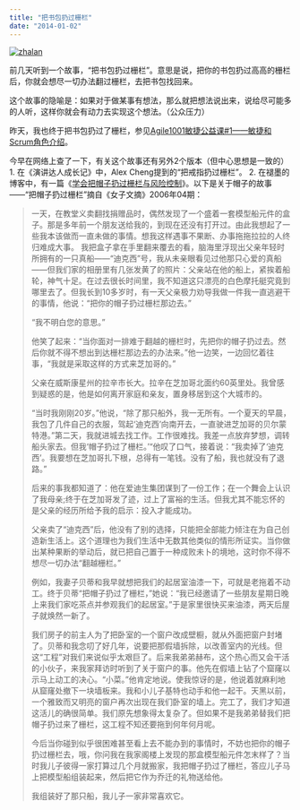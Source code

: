 ```yaml
---
title: "把书包扔过栅栏"
date: "2014-01-02"
---
```


[![zhalan](/wp-content/uploads/2014/01/zhalan-300x300.jpg)](/wp-content/uploads/2014/01/zhalan.jpg)

前几天听到一个故事，“把书包扔过栅栏”。意思是说，把你的书包扔过高高的栅栏后，你就会想尽一切办法翻过栅栏，去把书包找回来。

这个故事的隐喻是：如果对于做某事有想法，那么就把想法说出来，说给尽可能多的人听，这样你就会有动力去实现这个想法。（公众压力）

昨天，我也终于把书包扔过了栅栏，参见[Agile1001敏捷公益课#1——敏捷和Scrum角色介绍](https://bobjiang.com/2014/01/01/agile-open-course-1/)。

今早在网络上查了一下，有关这个故事还有另外2个版本（但中心思想是一致的） 1. 在《演讲达人成长记》中，Alex Cheng提到的“把戒指扔过栅栏”。 2. 在褪墨的博客中，有一篇《[学会把帽子扔过栅栏与风险控制](https://www.mifengtd.cn/articles/throw-hat-over-fence-and-risk-control.html)》。以下是关于帽子的故事——“把帽子扔过栅栏”摘自《女子文摘》2006年04期：

> 一天，在教堂义卖翻找捐赠品时，偶然发现了一个盛着一套模型船元件的盒子。那是多年前一个朋友送给我的，到现在还没有打开过。由此我想起了一些我本该做而一直未做的事情。想我这样遇事不果断、办事拖拖拉拉的人终归难成大事。 我把盒子拿在手里翻来覆去的看，脑海里浮现出父亲年轻时所拥有的一只真船——“迪克西”号，我从未亲眼看见过他那只心爱的真船——但我们家的相册里有几张发黄了的照片：父亲站在他的船上，紧挨着船轮，神气十足。在过去很长时间里，我不知道这只漂亮的白色摩托艇究竟到哪里去了。但我长到10多岁时，有一天父亲极力劝导我做一件我一直逃避干的事情，他说：“把你的帽子扔过栅栏那边去。”
> 
> “我不明白您的意思。”
> 
> 他笑了起来：“当你面对一排难于翻越的栅栏时，先把你的帽子扔过去。然后你就不得不想出到达栅栏那边去的办法来。”他一边笑，一边回忆着往事，“我就是采取这样的方式来芝加哥的。”
> 
> 父亲在威斯康星州的拉辛市长大。拉辛在芝加哥北面约60英里处。我曾感到疑惑的是，他是如何离开家庭和亲友，置身移居到这个大城市的。
> 
> “当时我刚刚20岁。”他说，“除了那只船外，我一无所有。一个夏天的早晨，我包了几件自己的衣服，驾起‘迪克西’向南开去，一直驶进芝加哥的贝尔蒙特港。”第二天，我就进城去找工作。工作很难找。我差一点放弃梦想，调转船头家去。但我‘帽子扔过了栅栏。’“他叹了口气，接着说：“我卖掉了‘迪克西’。我要想在芝加哥扎下根，总得有一笔钱。没有了船，我也就没有了退路。”
> 
> 后来的事我都知道了：他在爱迪生集团谋到了一份工作；在一个舞会上认识了我母亲;终于在芝加哥发了迹，过上了富裕的生活。但我尤其不能忘怀的是父亲的经历所给予我的启示：投入才能成功。
> 
> 父亲卖了“迪克西”后，他没有了别的选择，只能把全部能力倾注在为自己创造新生活上。这个道理也为我们生活中无数其他类似的情形所证实。当你做出某种果断的举动后，就已把自己置于一种成败未卜的境地，这时你不得不想尽一切办法“翻越栅栏。”
> 
> 例如，我妻子贝蒂和我早就想把我们的起居室油漆一下，可就是老拖着不动工。终于贝蒂“把帽子扔过了栅栏，”她说：“我已经邀请了一些朋友星期日晚上来我们家吃茶点并参观我们的起居室。”于是家里很快买来油漆，两天后屋子就焕然一新了。
> 
> 我们房子的前主人为了把卧室的一个窗户改成壁橱，就从外面把窗户封堵了。贝蒂和我念叨了好几年，说要把那假墙拆除，以改善室内的光线。但这“工程”对我们来说似乎太艰巨了。后来我弟弟赫布，这个热心而又会干活的小伙子，来我家拜访时听到了关于窗户的事。他先在假墙上钻了个窟窿以示马上动工的决心。“小菜。”他肯定地说。使我惊讶的是，他说着就麻利地从窟窿处撤下一块墙板来。我和小儿子基特也动手和他一起干。天黑以前，一个雅致而又明亮的窗户再次出现在我们卧室的墙上。完工了，我们才知道这活儿的确很简单。我们原先想象得太复杂了。但如果不是我弟弟替我们把帽子扔过来了栅栏，这工程不知还要拖到何年何月呢。
> 
> 今后当你碰到似乎很困难甚至看上去不能办到的事情时，不妨也把你的帽子扔过栅栏去，哦，你问我在我家阁楼上发现的那盒模型船元件怎末样了？当时我儿子彼得一家打算过几个月就搬家，我把帽子扔过了栅栏，答应儿子马上把模型船组装起来，然后把它作为乔迁的礼物送给他。
> 
> 我组装好了那只船，我儿子一家非常喜欢它。
